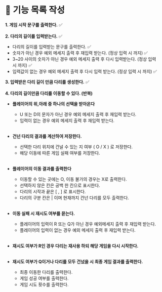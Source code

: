 
# 🎯 기능 목록 작성

**1. 게임 시작 문구를 출력한다.** ✅ </br></br> 
**2. 다리의 길이를 입력받는다.** ✅
*  다리의 길이를 입력받는 문구를 출력한다. ✅
*  숫자가 아닌 경우 예외 메세지 출력 후 재입력 받는다. (정상 입력 시 까지) ✅
*  3~20 사이의 숫자가 아닌 경우 예외 메세지 출력 후 다시 입력받는다. (정상 입력 시 까지) ✅
*  입력값이 없는 경우 예외 메세지 출력 후 다시 입력 받는다. (정상 입력 시 까지) ✅  </br>

**3. 입력받은 다리 길이 만큼 다리를 생성한다.** ✅ </br></br>
**4. 다리의 길이만큼 다리를 이동할 수 있다. (반복)**

* **플레이어의 위,아래 중 하나의 선택을 받아온다**
    * U 또는 D의 문자가 아닌 경우 예외 메세지 출력 후 재입력 받는다.
    * 입력이 없는 경우 예외 메세지 출력 후 재입력 받는다. </br> </br>

* **건넌 다리의 결과를 계산하여 저장한다.**
    * 선택한 다리 위치에 건널 수 있는 지 여부 ( O / X ) 로 저장한다.
    * 해당 이동에 따른 게임 실패 여부를 저장한다. </br> </br>

* **플레이어의 이동 결과를 출력한다**
    * 이동할 수 있는 곳에는 O, 이동 불가의 경우는 X로 출력한다.
    * 선택하지 않은 칸은 공백 한 칸으로 표시한다.
    * 다리의 시작과 끝은 [ , ] 로 표시한다.
    * 다리의 구분 칸은 | 이며 현재까지 건넌 다리를 모두 출력한다.  </br> </br>

* **이동 실패 시 재시도 여부를 묻는다.**
    * 플레이어의 입력이 R 또는 Q가 아닌 경우 예외메세지 출력 후 재입력 받는다.
    * 플레이어의 입력이 없는 경우 예외 메세지 출력 후 재입력 받는다. </br></br>

* **재시도 여부가 R인 경우 다리는 재사용 하되 해당 게임을 다시 시작한다.**</br></br>

* **재시도 여부가 Q이거나 다리를 모두 건넜을 시 최종 게임 결과를 출력한다.**
    * 최종 이동한 다리를 출력한다.
    * 게임 성공 여부를 출력한다.
    * 게임 시도 횟수를 출력한다. 

    